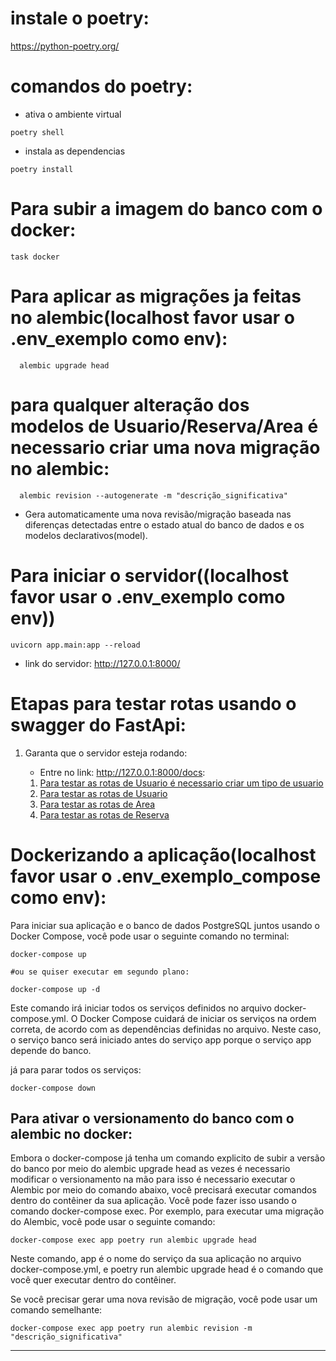 # instale o poetry:

https://python-poetry.org/


# comandos do poetry:
- ativa o ambiente virtual
```
poetry shell 
```
- instala as dependencias
```
poetry install 
```


# Para subir a imagem do banco com o docker:

```
task docker
```

# Para aplicar as migrações ja feitas no alembic(localhost favor usar o .env_exemplo como env):

```
  alembic upgrade head
```

# para qualquer alteração dos modelos de Usuario/Reserva/Area é necessario criar uma nova migração no alembic:

```
  alembic revision --autogenerate -m "descrição_significativa"
```

- Gera automaticamente uma nova revisão/migração baseada nas diferenças detectadas entre o estado atual do banco de dados e os modelos declarativos(model).

# Para iniciar o servidor((localhost favor usar o .env_exemplo como env))

```
uvicorn app.main:app --reload  
```

- link do servidor: http://127.0.0.1:8000/

# Etapas para testar rotas usando o swagger do FastApi:

1. Garanta que o servidor esteja rodando:

   - Entre no link: http://127.0.0.1:8000/docs:

   1. [Para testar as rotas de Usuario é necessario criar um tipo de usuario](test/swagger/tipo_usuario.md)
   2. [Para testar as rotas de Usuario](test/swagger/usuario.md)
   3. [Para testar as rotas de Area](test/swagger/area.md)
   4. [Para testar as rotas de Reserva](test/swagger/reserva.md)


# Dockerizando a aplicação(localhost favor usar o .env_exemplo_compose como env):
Para iniciar sua aplicação e o banco de dados PostgreSQL juntos usando o Docker Compose, você pode usar o seguinte comando no terminal:

```
docker-compose up

#ou se quiser executar em segundo plano:

docker-compose up -d
```
Este comando irá iniciar todos os serviços definidos no arquivo docker-compose.yml. O Docker Compose cuidará de iniciar os serviços na ordem correta, de acordo com as dependências definidas no arquivo. Neste caso, o serviço banco será iniciado antes do serviço app porque o serviço app depende do banco.

já para parar todos os serviços:
```
docker-compose down
```

## Para ativar o versionamento do banco com o alembic no docker:
Embora o docker-compose já tenha um comando explicito de subir a versão do banco por meio do alembic upgrade head as vezes é necessario modificar o versionamento na mão para isso é necessario executar o Alembic por meio do comando abaixo, você precisará executar comandos dentro do contêiner da sua aplicação. Você pode fazer isso usando o comando docker-compose exec. Por exemplo, para executar uma migração do Alembic, você pode usar o seguinte comando:

```
docker-compose exec app poetry run alembic upgrade head
```

Neste comando, app é o nome do serviço da sua aplicação no arquivo docker-compose.yml, e poetry run alembic upgrade head é o comando que você quer executar dentro do contêiner.

Se você precisar gerar uma nova revisão de migração, você pode usar um comando semelhante:
```
docker-compose exec app poetry run alembic revision -m "descrição_significativa"
```

---

